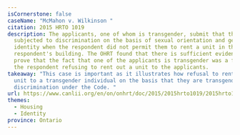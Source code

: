 ```yaml
---
isCornerstone: false
caseName: "McMahon v. Wilkinson "
citation: 2015 HRTO 1019
description: The applicants, one of whom is transgender, submit that they were
  subjected to discrimination on the basis of sexual orientation and gender
  identity when the respondent did not permit them to rent a unit in the
  respondent's building. The OHRT found that there is sufficient evidence to
  prove that the fact that one of the applicants is transgender was a factor in
  the respondent refusing to rent out a unit to the applicants.
takeaway: "This case is important as it illustrates how refusal to rent out a
  unit to a transgender individual on the basis that they are transgender is
  discrimination under the Code. "
url: https://www.canlii.org/en/on/onhrt/doc/2015/2015hrto1019/2015hrto1019.html?resultIndex=1
themes:
  - Housing
  - Identity
province: Ontario
---
```

